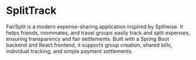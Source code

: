 # SplitTrack
FairSplit is a modern expense-sharing application inspired by Splitwise. It helps friends, roommates, and travel groups easily track and split expenses, ensuring transparency and fair settlements. Built with a Spring Boot backend and React frontend, it supports group creation, shared bills, individual tracking, and simple payment settlements.
